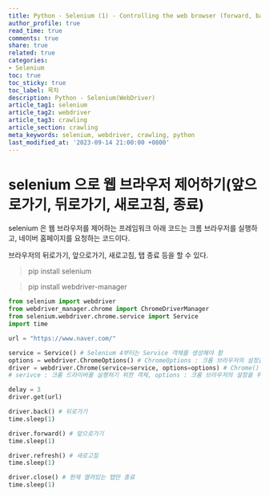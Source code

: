```yaml
---
title: Python - Selenium (1) - Controlling the web browser (forward, back, refresh, exit)
author_profile: true
read_time: true
comments: true
share: true
related: true
categories:
- Selenium
toc: true
toc_sticky: true
toc_label: 목차
description: Python - Selenium(WebDriver)
article_tag1: selenium
article_tag2: webdriver  
article_tag3: crawling
article_section: crawling
meta_keywords: selenium, webdriver, crawling, python
last_modified_at: '2023-09-14 21:00:00 +0800'
---
```


# selenium 으로 웹 브라우저 제어하기(앞으로가기, 뒤로가기, 새로고침, 종료)
selenium 은 웹 브라우저를 제어하는 프레임워크
아래 코드는 크롬 브라우저를 실행하고, 네이버 홈페이지를 요청하는 코드이다.

브라우저의 뒤로가기, 앞으로가기, 새로고침, 탭 종료 등을 할 수 있다.

> pip install selenium

> pip install webdriver-manager

```py
from selenium import webdriver
from webdriver_manager.chrome import ChromeDriverManager
from selenium.webdriver.chrome.service import Service
import time

url = "https://www.naver.com/"

service = Service() # Selenium 4부터는 Service 객체를 생성해야 함  
options = webdriver.ChromeOptions() # ChromeOptions : 크롬 브라우저의 설정을 위한 객체
driver = webdriver.Chrome(service=service, options=options) # Chrome() : 크롬 브라우저를 실행하기 위한 객체
# serivce : 크롬 드라이버를 실행하기 위한 객체, options : 크롬 브라우저의 설정을 위한 객체

delay = 3
driver.get(url)

driver.back() # 뒤로가기
time.sleep(1)

driver.forward() # 앞으로가기
time.sleep(1)

driver.refresh() # 새로고침
time.sleep(1)

driver.close() # 현재 열려있는 탭만 종료
time.sleep(1)
```